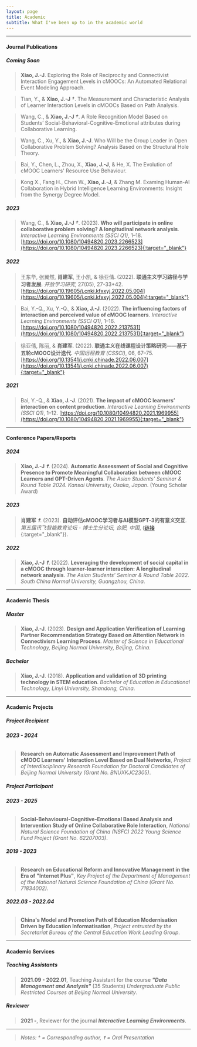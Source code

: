 ```yaml
---
layout: page
title: Academic
subtitle: What I've been up to in the academic world
---
```


------------------------
#### **Journal Publications**

<!-- ##### Working On
> 学习理论的发展与在线学习平台的演进研究.

> 新一代在线学习平台研究——cMOOC平台的设计与实现.

> 社区型课程教学范式研究. -->

##### **Coming Soon**
> **Xiao, J.-J**. Exploring the Role of Reciprocity and Connectivist Interaction Engagement Levels in
cMOOCs: An Automated Relational Event Modeling Approach.

> Tian, Y., & **Xiao, J.-J _†_**. The Measurement and Characteristic Analysis of Learner Interaction Levels in cMOOCs Based on Path Analysis.

> Wang, C., & **Xiao, J.-J _†_**. A Role Recognition Model Based on Students’ Social-Behavioral-Cognitive-Emotional attributes during Collaborative Learning.

> Wang, C., Xu, Y., & **Xiao, J.-J**. Who Will be the Group Leader in Open Collaborative Problem Solving? Analysis Based on the Structural Hole Theory.

> Bai, Y., Chen, L., Zhou, X., **Xiao, J.-J**, & He, X. The Evolution of cMOOC Learners' Resource Use Behaviour.

> Kong X., Fang H., Chen W., **Xiao, J.-J**, & Zhang M. Examing Human-AI Collaboration in Hybrid Intelligence Learning Environments: Insight from the Synergy Degree Model.

##### **2023**
> Wang, C., & **Xiao, J.-J _†_**. (2023). **Who will participate in online collaborative problem solving? A longitudinal network analysis**. _Interactive Learning Environments_ _(SSCI Q1)_, 1–18. [https://doi.org/10.1080/10494820.2023.2266523](https://doi.org/10.1080/10494820.2023.2266523){:target="_blank"}

##### **2022**
> 王东华, 张翼然, **肖建军**, 王小凯, & 徐亚倩. (2022). **联通主义学习路径与学习者发展**. _开放学习研究_, 27(05), 27-33+42. [https://doi.org/10.19605/j.cnki.kfxxyj.2022.05.004](https://doi.org/10.19605/j.cnki.kfxxyj.2022.05.004){:target="_blank"}  

>Bai, Y.-Q., Xu, Y.-Q., & **Xiao, J.-J**. (2022). **The influencing factors of interaction and perceived value of cMOOC learners**. _Interactive Learning Environments_ _(SSCI Q1)_, 1–16. [https://doi.org/10.1080/10494820.2022.2137531](https://doi.org/10.1080/10494820.2022.2137531){:target="_blank"}  

> 徐亚倩, 陈丽, & **肖建军**. (2022). **联通主义在线课程设计策略研究——基于五轮cMOOC设计迭代**. _中国远程教育_ _(CSSCI)_, 06, 67–75. [https://doi.org/10.13541/j.cnki.chinade.2022.06.007](https://doi.org/10.13541/j.cnki.chinade.2022.06.007){:target="_blank"}  

##### **2021**
> Bai, Y.-Q., & **Xiao, J.-J**. (2021). **The impact of cMOOC learners’ interaction on content production**. _Interactive Learning Environments_ _(SSCI Q1)_, 1–12. [https://doi.org/10.1080/10494820.2021.1969955](https://doi.org/10.1080/10494820.2021.1969955){:target="_blank"}  

------------------------
#### **Conference Papers/Reports**

##### **2024**
> **Xiao, J.-J _☨_**. (2024). **Automatic Assessment of Social and Cognitive Presence to Promote Meaningful Collaboration between cMOOC Learners and GPT-Driven Agents**. _The Asian Students’ Seminar & Round Table 2024. Kansai University, Osaka, Japan_. (Young Scholar Award)

##### **2023**
> **肖建军 _☨_**. (2023). **自动评估cMOOC学习者与AI模型GPT-3的有意义交互**. _第五届讯飞智能教育论坛 - 博士生分论坛, 合肥, 中国_, ([链接](https://mp.weixin.qq.com/s/7-_0mHfx5NYpbzTdo-aESg){:target="_blank"}).

##### **2022**
> **Xiao, J.-J _☨_**. (2022). **Leveraging the development of social capital in a cMOOC through learner-learner interaction: A longitudinal network analysis**. _The Asian Students’ Seminar & Round Table 2022. South China Normal University, Guangzhou, China_.

------------------------
#### **Academic Thesis**

##### **Master**
> **Xiao, J.-J**. (2023). **Design and Application Verification of Learning Partner Recommendation Strategy Based on Attention Network in Connectivism Learning Process**. _Master of Science in Educational Technology, Beijing Normal University, Beijing, China_.

##### **Bachelor**
> **Xiao, J.-J**. (2018). **Application and validation of 3D printing technology in STEM education**. _Bachelor of Education in Educational Technology, Linyi University, Shandong, China_.

------------------------
#### **Academic Projects**

##### **Project Recipient**
###### **2023 - 2024**
> **Research on Automatic Assessment and Improvement Path of cMOOC Learners' Interaction Level Based on Dual Networks**, _Project of Interdisciplinary Research Foundation for Doctoral Candidates of Beijing Normal University (Grant No. BNUXKJC2305)_.

##### **Project Participant**
###### **2023 - 2025**
> **Social-Behavioural-Cognitive-Emotional Based Analysis and Intervention Study of Online Collaborative Role Interaction**, _National Natural Science Foundation of China (NSFC) 2022 Young Science Fund Project (Grant No. 62207003)_.

###### **2019 - 2023**
> **Research on Educational Reform and Innovative Management in the Era of "Internet Plus"**, _Key Project of the Department of Management of the National Natural Science Foundation of China (Grant No. 71834002)_.

###### **2022.03 - 2022.04**
> **China's Model and Promotion Path of Education Modernisation Driven by Education Informatisation**, _Project entrusted by the Secretariat Bureau of the Central Education Work Leading Group_.

------------------------
#### **Academic Services**

##### **Teaching Assistants**
> **2021.09 - 2022.01**, Teaching Assistant for the course **_"Data Management and Analysis"_** (35 Students) _Undergraduate Public Restricted Courses at Beijing Normal University_.

##### **Reviewer**
> **2021 -**, Reviewer for the journal **_Interactive Learning Environments_**.

------------------------
> *Notes: † = Corresponding author, ☨ = Oral Presentation*
